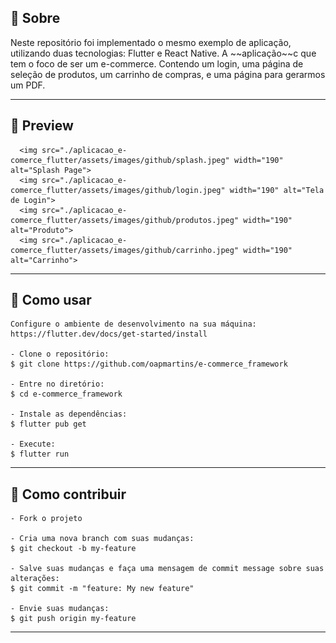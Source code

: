 
<h2>📖 Sobre</h2>


<p>Neste repositório foi implementado o mesmo exemplo de aplicação, utilizando duas tecnologias: Flutter e React Native. A ~~aplicação~~c que tem o foco de ser um e-commerce. Contendo um login, uma página de seleção de produtos, um carrinho de compras, e uma página para gerarmos um PDF.<br>
</p>

---

<h2>📱 Preview</h2>

   <p align="center">
   
      <img src="./aplicacao_e-comerce_flutter/assets/images/github/splash.jpeg" width="190" alt="Splash Page">
      <img src="./aplicacao_e-comerce_flutter/assets/images/github/login.jpeg" width="190" alt="Tela de Login">
      <img src="./aplicacao_e-comerce_flutter/assets/images/github/produtos.jpeg" width="190" alt="Produto">
      <img src="./aplicacao_e-comerce_flutter/assets/images/github/carrinho.jpeg" width="190" alt="Carrinho">
   </p>

---

<h2>🤔 Como usar</h2>

   ```
   Configure o ambiente de desenvolvimento na sua máquina:
   https://flutter.dev/docs/get-started/install

   - Clone o repositório:
   $ git clone https://github.com/oapmartins/e-commerce_framework

   - Entre no diretório:
   $ cd e-commerce_framework

   - Instale as dependências:
   $ flutter pub get

   - Execute:
   $ flutter run
   ```

---

<h2>💪 Como contribuir</h2>

   ```
   - Fork o projeto 

   - Cria uma nova branch com suas mudanças:
   $ git checkout -b my-feature

   - Salve suas mudanças e faça uma mensagem de commit message sobre suas alterações:
   $ git commit -m "feature: My new feature"

   - Envie suas mudanças:
   $ git push origin my-feature
   ```
   ---

